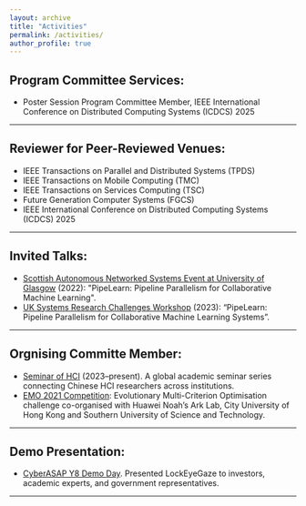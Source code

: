 ```yaml
---
layout: archive
title: "Activities"
permalink: /activities/
author_profile: true
---
```


## Program Committee Services:

* Poster Session Program Committee Member, IEEE International Conference on Distributed Computing Systems (ICDCS) 2025

---

## Reviewer for Peer-Reviewed Venues: 

* IEEE Transactions on Parallel and Distributed Systems (TPDS)
* IEEE Transactions on Mobile Computing (TMC)
* IEEE Transactions on Services Computing (TSC)
* Future Generation Computer Systems (FGCS)
* IEEE International Conference on Distributed Computing Systems (ICDCS) 2025

---

## Invited Talks:

* [Scottish Autonomous Networked Systems Event at University of Glasgow](https://scot-ans.github.io/2022/) (2022): "PipeLearn: Pipeline Parallelism for Collaborative Machine Learning".
* [UK Systems Research Challenges Workshop](https://uksystems.org/workshop/2023/) (2023): “PipeLearn: Pipeline Parallelism for Collaborative Machine Learning Systems”.

---

## Orgnising Committe Member: 

* [Seminar of HCI](https://www.seminarofhci.com/home) (2023–present). A global academic seminar series connecting Chinese HCI researchers across institutions. 
* [EMO 2021 Competition](https://www.noahlab.com.hk/logistics-ranking/#/home/the-competition): Evolutionary Multi-Criterion Optimisation challenge co-organised with Huawei Noah’s Ark Lab, City University of Hong Kong and Southern University of Science and Technology.

---

## Demo Presentation:

* [CyberASAP Y8 Demo Day](https://iuk-business-connect.org.uk/events/cyberasap-year-8-demo-day/). Presented LockEyeGaze to investors, academic experts, and government representatives.

---